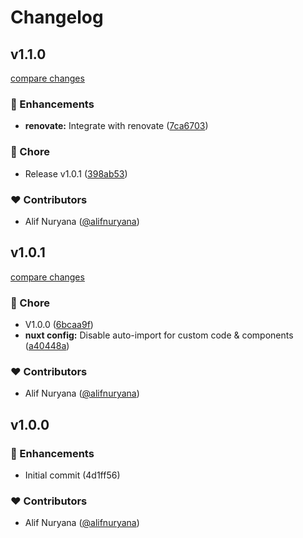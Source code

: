 # Changelog


## v1.1.0

[compare changes](https://github.com/alifnuryana/sangkuriang-starter/compare/v1.0.1...v1.1.0)

### 🚀 Enhancements

- **renovate:** Integrate with renovate ([7ca6703](https://github.com/alifnuryana/sangkuriang-starter/commit/7ca6703))

### 🏡 Chore

- Release v1.0.1 ([398ab53](https://github.com/alifnuryana/sangkuriang-starter/commit/398ab53))

### ❤️ Contributors

- Alif Nuryana ([@alifnuryana](http://github.com/alifnuryana))

## v1.0.1

[compare changes](https://github.com/alifnuryana/sangkuriang-starter/compare/v1.0.0...v1.0.1)

### 🏡 Chore

- V1.0.0 ([6bcaa9f](https://github.com/alifnuryana/sangkuriang-starter/commit/6bcaa9f))
- **nuxt config:** Disable auto-import for custom code & components ([a40448a](https://github.com/alifnuryana/sangkuriang-starter/commit/a40448a))

### ❤️ Contributors

- Alif Nuryana ([@alifnuryana](http://github.com/alifnuryana))

## v1.0.0


### 🚀 Enhancements

- Initial commit (4d1ff56)

### ❤️ Contributors

- Alif Nuryana ([@alifnuryana](http://github.com/alifnuryana))

